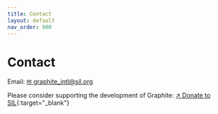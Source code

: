 ```yaml
---
title: Contact
layout: default
nav_order: 900
---
```


# Contact

Email: [&#x2709; graphite_intl@sil.org](mailto:graphite_intl@sil.org)

Please consider supporting the development of Graphite: [&#x2197; Donate to SIL](https://give.sil.org/give/482865/#!/donation/checkout){:target="_blank"}
